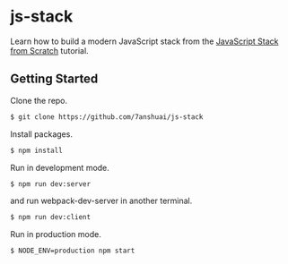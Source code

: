# js-stack

Learn how to build a modern JavaScript stack from the [JavaScript Stack from Scratch](https://github.com/verekia/js-stack-from-scratch) tutorial.

## Getting Started

Clone the repo.
```bash
$ git clone https://github.com/7anshuai/js-stack
```

Install packages.
```bash
$ npm install
```

Run in development mode.

```bash
$ npm run dev:server
```

and run webpack-dev-server in another terminal.

```bash
$ npm run dev:client
```

Run in production mode.

```
$ NODE_ENV=production npm start
```

